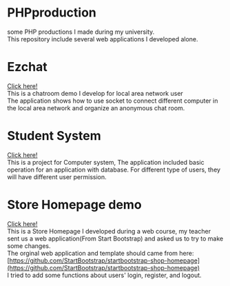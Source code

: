 # PHPproduction
some PHP productions I made during my university.   
This repository include several web applications I developed alone.   
# Ezchat   
[Click here!](./ezchat)   
This is a chatroom demo I develop for local area network user   
The application shows how to use socket to connect different computer in the local area network and organize an anonymous chat room.   

# Student System   
[Click here!](./studentsystem)   
This is a project for Computer system, 
The application included basic operation for an application with database. For different type of users, they will have different user permission.

# Store Homepage demo   
[Click here!](./mydemo_v1)   
This is a Store Homepage I developed during a web course, my teacher sent us a web application(From Start Bootstrap) and asked us to try to make some changes.   
The orginal web application and template should came from here:[https://github.com/StartBootstrap/startbootstrap-shop-homepage](https://github.com/StartBootstrap/startbootstrap-shop-homepage)   
I tried to add some functions about users' login, register, and logout.   
